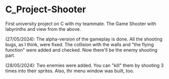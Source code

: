 # C_Project-Shooter
First university project on C with my teammate. The Game Shooter with labyrinths and view from the above.

(27/05/2024):
The alpha-version of the gameplay is done. All the shooting bugs, as I think, were fixed. The collision
with the walls and "the flying function" were added and checked. Now there'll be the enemy shooting part.

(28/05/2024):
Two enemies were added. You can "kill" them by shooting 3 times into their sprites. Also, thr menu window
was built, too.
